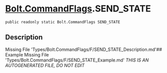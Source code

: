 # [Bolt.CommandFlags](Types/Bolt.CommandFlags.md).SEND_STATE
`public readonly static Bolt.CommandFlags SEND_STATE`
## Description
Missing File 'Types/Bolt.CommandFlags/F/SEND_STATE_Description.md'## Example
Missing File 'Types/Bolt.CommandFlags/F/SEND_STATE_Example.md'
*THIS IS AN AUTOGENERATED FILE, DO NOT EDIT*
